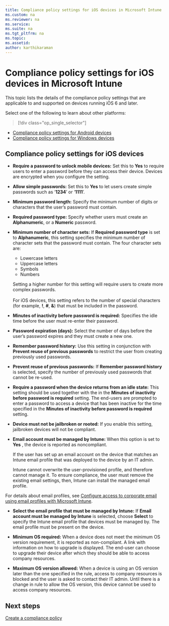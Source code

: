 ```yaml
---
title: Compliance policy settings for iOS devices in Microsoft Intune
ms.custom: na
ms.reviewer: na
ms.service:
ms.suite: na
ms.tgt_pltfrm: na
ms.topic:
ms.assetid:
author: karthikaraman
---
```


# Compliance policy settings for iOS devices in Microsoft Intune

This topic lists the details of the compliance policy settings that
are applicable to and supported on devices running iOS  6 and later.

Select one of the following to learn about other platforms:
> [!div class="op_single_selector"]
- [Compliance policy settings for Android devices](android-compliance-policy-settings-in-microsoft-intune.md)
- [Compliance policy settings for Windows devices](windows-compliance-policy-settings-in-microsoft-intune.md)

## Compliance policy settings for iOS devices

- **Require a password to unlock mobile devices:**    Set this to **Yes** to require users to enter a password before
  they can access their device. Devices are
  encrypted when you configure the setting.

- **Allow simple passwords:**    Set this
   to **Yes** to let users create simple passwords
   such as ‘**1234**’ or ‘**1111**’.

-  **Minimum password length:**
  Specify the minimum number of digits or characters that
  the user’s password must contain.
- **Required password type:** Specify whether users must create
an **Alphanumeric**, or a **Numeric** password.

- **Minimum number of character sets:** If **Required password type** is set to
**Alphanumeric**, this setting specifies the minimum number of
character sets that the password must contain. The four character sets are:
  -   Lowercase letters
  -   Uppercase letters
  -   Symbols
  -   Numbers

  Setting a higher number for this setting will require users to create more complex passwords.<br /><br />For iOS devices, this setting refers to the number of special characters (for example, **!**, **#**, **&amp;**) that must be included in the password.
- **Minutes of inactivity before password is required:**  Specifies the idle time before the user must re-enter their password.

- **Password expiration (days):** Select the number of days before the user’s password expires
and they must create a new one.

- **Remember password history:** Use this setting in conjunction with **Prevent reuse of previous passwords** to restrict the user from
creating previously used passwords.

- **Prevent reuse of previous passwords:** If **Remember password history** is selected, specify the
number of previously used passwords that cannot be re-used.

- **Require a password when the device returns from an idle state:**
This setting should be used together with the in the **Minutes of inactivity before password is required** setting. The end-users are prompted to enter a password to access a device that has been inactive for the time specified in the
**Minutes of inactivity before password is required** setting.


- **Device must not be jailbroken or rooted:** If you enable this setting,
jailbroken devices will not be compliant.

- **Email account must be managed by Intune:** When this option is set to **Yes** ,
the device is reported as noncompliant.

  If the user has set up an email account on the device that matches an
  Intune email profile that was deployed to the device by an IT admin.

  Intune cannot overwrite the user-provisioned profile, and therefore
  cannot manage it. To ensure compliance, the user must remove the
  existing email settings, then, Intune can install the managed
  email profile.

 For details about email profiles, see [Configure access to
 corporate email using email profiles with Microsoft Intune](../Topic/Configure-access-to-corporate-email-using-email-profiles-with-Microsoft-Intune.md).

- **Select the email profile that must be managed by Intune:**
     If **Email account must be managed by Intune** is selected,
     choose **Select** to specify the Intune email profile that devices
     must be managed by. The email profile must be present on the device.
- **Minimum OS required:** When  a device does not meet the minimum OS
version requirement, it is reported as non-compliant.
A link with information on how to upgrade is displayed. The end-user can choose to upgrade their device after which they should be able to access company resources.

- **Maximum OS version allowed:** When a device is using an
OS version later than the one specified in the rule, access to company resources is blocked and the user is asked to contact their IT admin. Until there is a change in rule to allow the OS version, this device cannot be used to access company resources.
## Next steps
[Create a compliance policy](create-a-device-compliance-policy-in-microsoft-intune.md)
